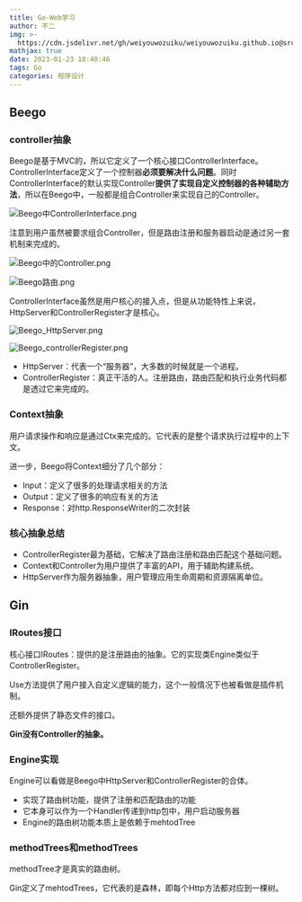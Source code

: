 ```yaml
---
title: Go-Web学习
author: 不二
img: >-
  https://cdn.jsdelivr.net/gh/weiyouwozuiku/weiyouwozuiku.github.io@src/source/_posts/PageImg/程序设计/Go-Web学习.png
mathjax: true
date: 2023-01-23 18:40:46
tags: Go
categories: 程序设计
---
```


## Beego

### controller抽象

Beego是基于MVC的，所以它定义了一个核心接口ControllerInterface。ControllerInterface定义了一个控制器**必须要解决什么问题**。同时ControllerInterface的默认实现Controller**提供了实现自定义控制器的各种辅助方法**，所以在Beego中，一般都是组合Controller来实现自己的Controller。

![Beego中ControllerInterface.png](https://cdn.jsdelivr.net/gh/weiyouwozuiku/weiyouwozuiku.github.io@src/source/_posts/程序设计/Go/Go-Web学习/Beego中ControllerInterface.png)

 注意到用户虽然被要求组合Controller，但是路由注册和服务器启动是通过另一套机制来完成的。

![Beego中的Controller.png](https://cdn.jsdelivr.net/gh/weiyouwozuiku/weiyouwozuiku.github.io@src/source/_posts/程序设计/Go/Go-Web学习/Beego中的Controller.png)

![Beego路由.png](https://cdn.jsdelivr.net/gh/weiyouwozuiku/weiyouwozuiku.github.io@src/source/_posts/程序设计/Go/Go-Web学习/Beego路由.png)

ControllerInterface虽然是用户核心的接入点，但是从功能特性上来说，HttpServer和ControllerRegister才是核心。

![Beego_HttpServer.png](https://cdn.jsdelivr.net/gh/weiyouwozuiku/weiyouwozuiku.github.io@src/source/_posts/程序设计/Go/Go-Web学习/Beego_HttpServer.png)

![Beego_controllerRegister.png](https://cdn.jsdelivr.net/gh/weiyouwozuiku/weiyouwozuiku.github.io@src/source/_posts/程序设计/Go/Go-Web学习/Beego_controllerRegister.png)

- HttpServer：代表一个“服务器”，大多数的时候就是一个进程。
- ControllerRegister：真正干活的人。注册路由，路由匹配和执行业务代码都是透过它来完成的。

### Context抽象

用户请求操作和响应是通过Ctx来完成的。它代表的是整个请求执行过程中的上下文。

进一步，Beego将Context细分了几个部分：

- Input：定义了很多的处理请求相关的方法
- Output：定义了很多的响应有关的方法
- Response：对http.ResponseWriter的二次封装

### 核心抽象总结

- ControllerRegister最为基础，它解决了路由注册和路由匹配这个基础问题。
- Context和Controller为用户提供了丰富的API，用于辅助构建系统。
- HttpServer作为服务器抽象，用户管理应用生命周期和资源隔离单位。

## Gin

### IRoutes接口

核心接口IRoutes：提供的是注册路由的抽象。它的实现类Engine类似于ControllerRegister。

Use方法提供了用户接入自定义逻辑的能力，这个一般情况下也被看做是插件机制。

还额外提供了静态文件的接口。

**Gin没有Controller的抽象。**

### Engine实现

Engine可以看做是Beego中HttpServer和ControllerRegister的合体。

- 实现了路由树功能，提供了注册和匹配路由的功能
- 它本身可以作为一个Handler传递到http包中，用户启动服务器
- Engine的路由树功能本质上是依赖于mehtodTree

### methodTrees和methodTrees

methodTree才是真实的路由树。

Gin定义了mehtodTrees，它代表的是森林，即每个Http方法都对应到一棵树。

##
